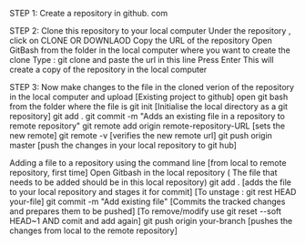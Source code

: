 STEP 1: Create a repository in github. com

STEP 2: Clone this repository to your local computer
            Under the repository , click on CLONE OR DOWNLAOD
            Copy the URL of the repository
            Open GitBash from the folder in the local computer where you want to create the clone
            Type :  git clone and paste the url in this line 
            Press Enter
      This will create a copy of the repository in the local computer
      
STEP 3: Now make changes to the file in the cloned verion of the repository in the local computer and upload [Existing project to github]
            open git bash from the folder where the file is
            git init [Initialise the local directory as a git repository]
            git add .
            git commit -m "Adds an existing file in a repository to remote repository"
            git remote add origin remote-repository-URL [sets the new remote] 
            git remote -v  [verifies the new remote url]
            git push origin master [push the changes in your local repository to git hub]










Adding a file to a repository using the command line [from local to remote repository, first time]
            Open Gitbash in the local repository ( The file that needs to be added should be in this local repository)
            git add . [adds the file to your local repository and stages it for commit] [To unstage : git rest HEAD your-file]
            git commit -m "Add existing file" [Commits the tracked changes and prepares them to be pushed] [To remove/modify use git reset --soft HEAD~1 AND comit and add again]
            git push origin your-branch [pushes the changes from local to the remote repository]
       

